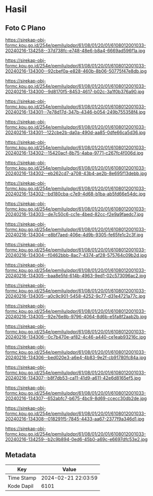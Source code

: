 # Hasil

## Foto C Plano

https://sirekap-obj-formc.kpu.go.id/254e/pemilu/pdpr/61/08/01/20/01/6108012001033-20240216-134258--37d738fc-e748-48e6-b8a4-6669ad596f1a.jpg

https://sirekap-obj-formc.kpu.go.id/254e/pemilu/pdpr/61/08/01/20/01/6108012001033-20240216-134300--92cbef0a-e828-460b-8b06-50775f47e8db.jpg

https://sirekap-obj-formc.kpu.go.id/254e/pemilu/pdpr/61/08/01/20/01/6108012001033-20240216-134300--9d8170f5-8453-4617-b02c-3a1f0b376a90.jpg

https://sirekap-obj-formc.kpu.go.id/254e/pemilu/pdpr/61/08/01/20/01/6108012001033-20240216-134301--7e78d17d-347b-4346-b054-249b755358f4.jpg

https://sirekap-obj-formc.kpu.go.id/254e/pemilu/pdpr/61/08/01/20/01/6108012001033-20240216-134301--122cbe2b-da0a-490d-aa85-0dfe66ca5d36.jpg

https://sirekap-obj-formc.kpu.go.id/254e/pemilu/pdpr/61/08/01/20/01/6108012001033-20240216-134302--15420acf-8b75-4aba-9771-c267fc4f006d.jpg

https://sirekap-obj-formc.kpu.go.id/254e/pemilu/pdpr/61/08/01/20/01/6108012001033-20240216-134302--eb262cd7-a708-43b4-ae2b-8e695f13debb.jpg

https://sirekap-obj-formc.kpu.go.id/254e/pemilu/pdpr/61/08/01/20/01/6108012001033-20240216-134302--bd180cba-c7e9-4d68-b1ba-ab5fd66e54dc.jpg

https://sirekap-obj-formc.kpu.go.id/254e/pemilu/pdpr/61/08/01/20/01/6108012001033-20240216-134303--de7c50c6-cc1e-4bed-82cc-f2e9a9faedc7.jpg

https://sirekap-obj-formc.kpu.go.id/254e/pemilu/pdpr/61/08/01/20/01/6108012001033-20240216-134304--e8bf7aed-406e-4d9b-9305-fe65fe1c2c3f.jpg

https://sirekap-obj-formc.kpu.go.id/254e/pemilu/pdpr/61/08/01/20/01/6108012001033-20240216-134304--f0462bbb-8ac7-4374-af28-575764c09b2d.jpg

https://sirekap-obj-formc.kpu.go.id/254e/pemilu/pdpr/61/08/01/20/01/6108012001033-20240216-134305--baa8e5fd-614b-4963-9ed1-02c573096ac2.jpg

https://sirekap-obj-formc.kpu.go.id/254e/pemilu/pdpr/61/08/01/20/01/6108012001033-20240216-134305--a0c9c901-5458-4252-9c77-d31e4721a77c.jpg

https://sirekap-obj-formc.kpu.go.id/254e/pemilu/pdpr/61/08/01/20/01/6108012001033-20240216-134305--92e76e8b-9796-4064-8d6b-e5fa8f2aab2b.jpg

https://sirekap-obj-formc.kpu.go.id/254e/pemilu/pdpr/61/08/01/20/01/6108012001033-20240216-134306--0c7b470e-af82-4c46-a440-ce1eab93216c.jpg

https://sirekap-obj-formc.kpu.go.id/254e/pemilu/pdpr/61/08/01/20/01/6108012001033-20240216-134306--bed020e3-a6e4-4b83-9e2f-cb91780fc84a.jpg

https://sirekap-obj-formc.kpu.go.id/254e/pemilu/pdpr/61/08/01/20/01/6108012001033-20240216-134307--b8f7db53-ca11-41d9-a611-42e6d8165ef5.jpg

https://sirekap-obj-formc.kpu.go.id/254e/pemilu/pdpr/61/08/01/20/01/6108012001033-20240216-134307--652abfc7-b675-4bc9-8d69-ccecc30db2de.jpg

https://sirekap-obj-formc.kpu.go.id/254e/pemilu/pdpr/61/08/01/20/01/6108012001033-20240216-134308--018291f5-7845-4433-aa67-2377f9a346d1.jpg

https://sirekap-obj-formc.kpu.go.id/254e/pemilu/pdpr/61/08/01/20/01/6108012001033-20240216-134259--b2c9b894-0ed6-45b0-a69c-e6697dfc53e2.jpg


## Metadata

| Key        | Value               |
| ---------- | ------------------- |
| Time Stamp | 2024-02-21 22:03:59 |
| Kode Dapil | 6101                |



